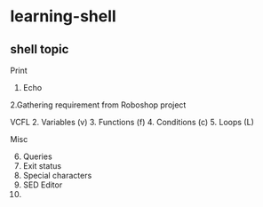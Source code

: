 # learning-shell

shell topic
-----

Print

1. Echo

2.Gathering requirement from Roboshop project

VCFL
2. Variables (v)
3. Functions (f)
4. Conditions (c)
5. Loops (L)

Misc

6. Queries
7. Exit status
8. Special characters
9. SED Editor
10. 